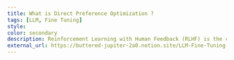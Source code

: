 ```yaml
---
title: What is Direct Preference Optimization ?
tags: [LLM, Fine Tuning]
style: 
color: secondary
description: Reinforcement Learning with Human Feedback (RLHF) is the current state-of-the-art technique to fine tune LLMs. However, a recent and a much simpler  improvement on RLHF was published in paper titled 'Direct Preference Optimization-Your Language Model is Secretly a Reward Model'. 
external_url: https://buttered-jupiter-2a0.notion.site/LLM-Fine-Tuning-6bbd7d58e4ab402dbccc077d84b4efc1?pvs=4
---
```

